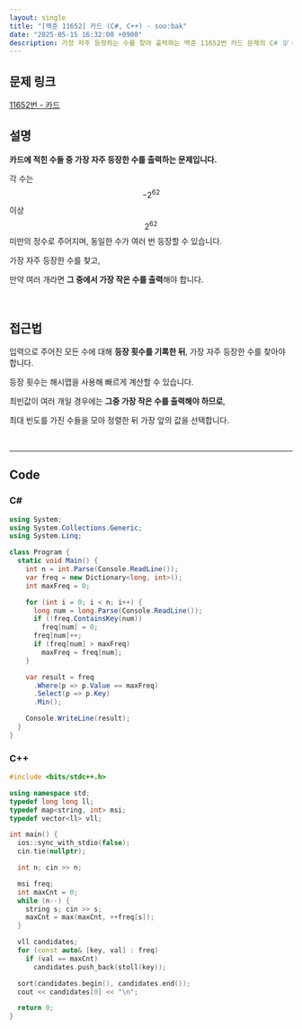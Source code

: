 ```yaml
---
layout: single
title: "[백준 11652] 카드 (C#, C++) - soo:bak"
date: "2025-05-15 16:32:00 +0900"
description: 가장 자주 등장하는 수를 찾아 출력하는 백준 11652번 카드 문제의 C# 및 C++ 풀이 및 해설
---
```


## 문제 링크
[11652번 - 카드](https://www.acmicpc.net/problem/11652)

## 설명

**카드에 적힌 수들 중 가장 자주 등장한 수를 출력하는 문제입니다.**

각 수는 $$-2^{62}$$ 이상 $$2^{62}$$ 미만의 정수로 주어지며, 동일한 수가 여러 번 등장할 수 있습니다.

가장 자주 등장한 수를 찾고,

만약 여러 개라면 **그 중에서 가장 작은 수를 출력**해야 합니다.

<br>

## 접근법

입력으로 주어진 모든 수에 대해 **등장 횟수를 기록한 뒤**, 가장 자주 등장한 수를 찾아야 합니다.

등장 횟수는 해시맵을 사용해 빠르게 계산할 수 있습니다.

최빈값이 여러 개일 경우에는 **그중 가장 작은 수를 출력해야 하므로**,

최대 빈도를 가진 수들을 모아 정렬한 뒤 가장 앞의 값을 선택합니다.

<br>

---

## Code

### C#

````csharp
using System;
using System.Collections.Generic;
using System.Linq;

class Program {
  static void Main() {
    int n = int.Parse(Console.ReadLine());
    var freq = new Dictionary<long, int>();
    int maxFreq = 0;

    for (int i = 0; i < n; i++) {
      long num = long.Parse(Console.ReadLine());
      if (!freq.ContainsKey(num))
        freq[num] = 0;
      freq[num]++;
      if (freq[num] > maxFreq)
        maxFreq = freq[num];
    }

    var result = freq
      .Where(p => p.Value == maxFreq)
      .Select(p => p.Key)
      .Min();

    Console.WriteLine(result);
  }
}
````

### C++

````cpp
#include <bits/stdc++.h>

using namespace std;
typedef long long ll;
typedef map<string, int> msi;
typedef vector<ll> vll;

int main() {
  ios::sync_with_stdio(false);
  cin.tie(nullptr);

  int n; cin >> n;

  msi freq;
  int maxCnt = 0;
  while (n--) {
    string s; cin >> s;
    maxCnt = max(maxCnt, ++freq[s]);
  }

  vll candidates;
  for (const auto& [key, val] : freq)
    if (val == maxCnt)
      candidates.push_back(stoll(key));

  sort(candidates.begin(), candidates.end());
  cout << candidates[0] << "\n";

  return 0;
}
````
